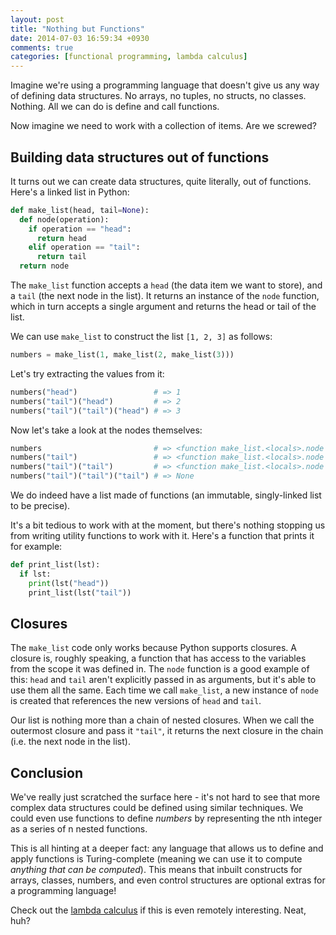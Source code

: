 ```yaml
---
layout: post
title: "Nothing but Functions"
date: 2014-07-03 16:59:34 +0930
comments: true
categories: [functional programming, lambda calculus]
---
```


Imagine we're using a programming language that doesn't give us any way of defining data structures. No arrays, no tuples, no structs, no classes. Nothing. All we can do is define and call functions.

Now imagine we need to work with a collection of items. Are we screwed?

<!-- more -->

Building data structures out of functions
-----------------------------------------

It turns out we can create data structures, quite literally, out of functions. Here's a linked list in Python:

``` python
def make_list(head, tail=None):
  def node(operation):
    if operation == "head":
      return head
    elif operation == "tail":
      return tail
  return node
```

The `make_list` function accepts a `head` (the data item we want to store), and a `tail` (the next node in the list). It returns an instance of the `node` function, which in turn accepts a single argument and returns the head or tail of the list.

We can use `make_list` to construct the list `[1, 2, 3]` as follows:

``` python
numbers = make_list(1, make_list(2, make_list(3)))
```

Let's try extracting the values from it:

``` python
numbers("head")                 # => 1
numbers("tail")("head")         # => 2
numbers("tail")("tail")("head") # => 3
```

Now let's take a look at the nodes themselves:

``` python
numbers                         # => <function make_list.<locals>.node at 0x10341d620>
numbers("tail")                 # => <function make_list.<locals>.node at 0x10341d510>
numbers("tail")("tail")         # => <function make_list.<locals>.node at 0x10341d488>
numbers("tail")("tail")("tail") # => None
```

We do indeed have a list made of functions (an immutable, singly-linked list to be precise).

It's a bit tedious to work with at the moment, but there's nothing stopping us from writing utility functions to work with it. Here's a function that prints it for example:

``` python
def print_list(lst):
  if lst:
    print(lst("head"))
    print_list(lst("tail"))
```

Closures
--------

The `make_list` code only works because Python supports closures. A closure is, roughly speaking, a function that has access to the variables from the scope it was defined in. The `node` function is a good example of this: `head` and `tail` aren't explicitly passed in as arguments, but it's able to use them all the same. Each time we call `make_list`, a new instance of `node` is created that references the new versions of `head` and `tail`.

Our list is nothing more than a chain of nested closures. When we call the outermost closure and pass it `"tail"`, it returns the next closure in the chain (i.e. the next node in the list).

Conclusion
----------

We've really just scratched the surface here - it's not hard to see that more complex data structures could be defined using similar techniques. We could even use functions to define *numbers* by representing the nth integer as a series of n nested functions.

This is all hinting at a deeper fact: any language that allows us to define and apply functions is Turing-complete (meaning we can use it to compute *anything that can be computed*). This means that inbuilt constructs for arrays, classes, numbers, and even control structures are optional extras for a programming language!

Check out the [lambda calculus](http://palmstroem.blogspot.com.au/2012/05/lambda-calculus-for-absolute-dummies.html) if this is even remotely interesting. Neat, huh?
